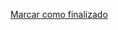 <a onclick="test()" href="https://fx-learning.mgait.services:8443/finish/editors-vi" target="_parent" class="btn primary-btn">Marcar como finalizado</a>
